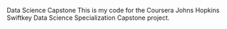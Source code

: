 Data Science Capstone
This is my code for the Coursera Johns Hopkins Swiftkey Data Science Specialization Capstone project.
